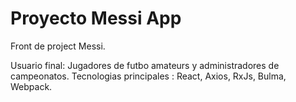 # Proyecto Messi App

Front de project Messi.

Usuario final: Jugadores de futbo amateurs y administradores de campeonatos. 
Tecnologias principales : React, Axios, RxJs, Bulma, Webpack.
